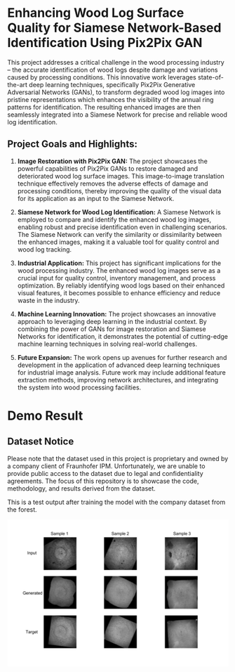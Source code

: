 # Enhancing Wood Log Surface Quality for Siamese Network-Based Identification Using Pix2Pix GAN

This project addresses a critical challenge in the wood processing industry – the accurate identification of wood logs despite damage and variations caused by processing conditions. This innovative work leverages state-of-the-art deep learning techniques, specifically Pix2Pix Generative Adversarial Networks (GANs), to transform degraded wood log images into pristine representations which enhances the visibility of the annual ring patterns for identification. The resulting enhanced images are then seamlessly integrated into a Siamese Network for precise and reliable wood log identification.

## Project Goals and Highlights:

1. __Image Restoration with Pix2Pix GAN:__ The project showcases the powerful capabilities of Pix2Pix GANs to restore damaged and deteriorated wood log surface images. This image-to-image translation technique effectively removes the adverse effects of damage and processing conditions, thereby improving the quality of the visual data for its application as an input to the Siamese Network.

2. __Siamese Network for Wood Log Identification:__ A Siamese Network is employed to compare and identify the enhanced wood log images, enabling robust and precise identification even in challenging scenarios. The Siamese Network can verify the similarity or dissimilarity between the enhanced images, making it a valuable tool for quality control and wood log tracking.

3. __Industrial Application:__ This project has significant implications for the wood processing industry. The enhanced wood log images serve as a crucial input for quality control, inventory management, and process optimization. By reliably identifying wood logs based on their enhanced visual features, it becomes possible to enhance efficiency and reduce waste in the industry.

4. __Machine Learning Innovation:__ The project showcases an innovative approach to leveraging deep learning in the industrial context. By combining the power of GANs for image restoration and Siamese Networks for identification, it demonstrates the potential of cutting-edge machine learning techniques in solving real-world challenges.

5. __Future Expansion:__ The work opens up avenues for further research and development in the application of advanced deep learning techniques for industrial image analysis. Future work may include additional feature extraction methods, improving network architectures, and integrating the system into wood processing facilities.

# Demo Result

## Dataset Notice

Please note that the dataset used in this project is proprietary and owned by a company client of Fraunhofer IPM. Unfortunately, we are unable to provide public access to the dataset due to legal and confidentiality agreements. The focus of this repository is to showcase the code, methodology, and results derived from the dataset.

This is a test output after training the model with the company dataset from the forest.

![Test Output](imgs/plot_050000.png)
